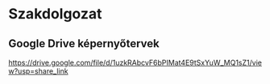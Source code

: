 # Szakdolgozat


## Google Drive képernyőtervek
https://drive.google.com/file/d/1uzkRAbcvF6bPIMat4E9tSxYuW_MQ1sZ1/view?usp=share_link
